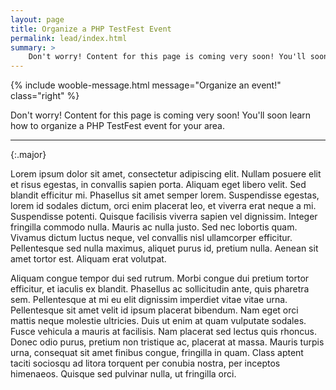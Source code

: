 ```yaml
---
layout: page
title: Organize a PHP TestFest Event
permalink: lead/index.html
summary: >
    Don't worry! Content for this page is coming very soon! You'll soon learn how to organize a PHP TestFest event for your area.
---
```


{% include wooble-message.html message="Organize an event!" class="right" %}

Don't worry! Content for this page is coming very soon! You'll soon learn how to organize a PHP TestFest event for your area.

---
{:.major}

Lorem ipsum dolor sit amet, consectetur adipiscing elit. Nullam posuere elit et risus egestas, in convallis sapien porta. Aliquam eget libero velit. Sed blandit efficitur mi. Phasellus sit amet semper lorem. Suspendisse egestas, lorem id sodales dictum, orci enim placerat leo, et viverra erat neque a mi. Suspendisse potenti. Quisque facilisis viverra sapien vel dignissim. Integer fringilla commodo nulla. Mauris ac nulla justo. Sed nec lobortis quam. Vivamus dictum luctus neque, vel convallis nisl ullamcorper efficitur. Pellentesque sed nulla maximus, aliquet purus id, pretium nulla. Aenean sit amet tortor est. Aliquam erat volutpat.

Aliquam congue tempor dui sed rutrum. Morbi congue dui pretium tortor efficitur, et iaculis ex blandit. Phasellus ac sollicitudin ante, quis pharetra sem. Pellentesque at mi eu elit dignissim imperdiet vitae vitae urna. Pellentesque sit amet velit id ipsum placerat bibendum. Nam eget orci mattis neque molestie ultricies. Duis ut enim at quam vulputate sodales. Fusce vehicula a mauris at facilisis. Nam placerat sed lectus quis rhoncus. Donec odio purus, pretium non tristique ac, placerat at massa. Mauris turpis urna, consequat sit amet finibus congue, fringilla in quam. Class aptent taciti sociosqu ad litora torquent per conubia nostra, per inceptos himenaeos. Quisque sed pulvinar nulla, ut fringilla orci.
